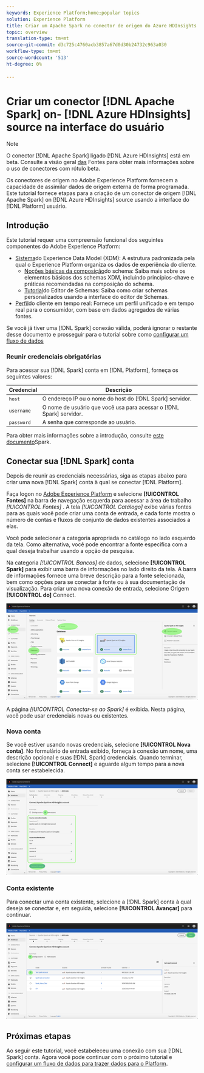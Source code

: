 ```yaml
---
keywords: Experience Platform;home;popular topics
solution: Experience Platform
title: Criar um Apache Spark no conector de origem do Azure HDInsights na interface do usuário
topic: overview
translation-type: tm+mt
source-git-commit: d3c725c4760acb3857a67d0d30b24732c963a030
workflow-type: tm+mt
source-wordcount: '513'
ht-degree: 0%

---
```



# Criar um conector [!DNL Apache Spark] on- [!DNL Azure HDInsights] source na interface do usuário

> [!NOTE]
> O conector [!DNL Apache Spark] ligado [!DNL Azure HDInsights] está em beta. Consulte a visão geral [das](../../../../home.md#terms-and-conditions) Fontes para obter mais informações sobre o uso de conectores com rótulo beta.

Os conectores de origem no Adobe Experience Platform fornecem a capacidade de assimilar dados de origem externa de forma programada. Este tutorial fornece etapas para a criação de um conector de origem [!DNL Apache Spark] on [!DNL Azure HDInsights] source usando a interface do [!DNL Platform] usuário.

## Introdução

Este tutorial requer uma compreensão funcional dos seguintes componentes do Adobe Experience Platform:

* [Sistema](../../../../../xdm/home.md)do Experience Data Model (XDM): A estrutura padronizada pela qual o Experience Platform organiza os dados de experiência do cliente.
   * [Noções básicas da composição](../../../../../xdm/schema/composition.md)do schema: Saiba mais sobre os elementos básicos dos schemas XDM, incluindo princípios-chave e práticas recomendadas na composição do schema.
   * [Tutorial](../../../../../xdm/tutorials/create-schema-ui.md)do Editor de Schemas: Saiba como criar schemas personalizados usando a interface do editor de Schemas.
* [Perfil](../../../../../profile/home.md)do cliente em tempo real: Fornece um perfil unificado e em tempo real para o consumidor, com base em dados agregados de várias fontes.

Se você já tiver uma [!DNL Spark] conexão válida, poderá ignorar o restante desse documento e prosseguir para o tutorial sobre como [configurar um fluxo de dados](../../dataflow/databases.md)

### Reunir credenciais obrigatórias

Para acessar sua [!DNL Spark] conta em [!DNL Platform], forneça os seguintes valores:

| Credencial | Descrição |
| ---------- | ----------- |
| `host` | O endereço IP ou o nome do host do [!DNL Spark] servidor. |
| `username` | O nome de usuário que você usa para acessar o [!DNL Spark] servidor. |
| `password` | A senha que corresponde ao usuário. |

Para obter mais informações sobre a introdução, consulte [este documento](https://docs.microsoft.com/en-us/azure/hdinsight/spark/apache-spark-overview)Spark.

## Conectar sua [!DNL Spark] conta

Depois de reunir as credenciais necessárias, siga as etapas abaixo para criar uma nova [!DNL Spark] conta à qual se conectar [!DNL Platform].

Faça logon no <a href="https://platform.adobe.com" target="_blank">Adobe Experience Platform</a> e selecione **[!UICONTROL Fontes]** na barra de navegação esquerda para acessar a área de trabalho *[!UICONTROL Fontes]* . A tela *[!UICONTROL Catálogo]* exibe várias fontes para as quais você pode criar uma conta de entrada, e cada fonte mostra o número de contas e fluxos de conjunto de dados existentes associados a elas.

Você pode selecionar a categoria apropriada no catálogo no lado esquerdo da tela. Como alternativa, você pode encontrar a fonte específica com a qual deseja trabalhar usando a opção de pesquisa.

Na categoria *[!UICONTROL Bancos]* de dados, selecione **[!UICONTROL Spark]** para exibir uma barra de informações no lado direito da tela. A barra de informações fornece uma breve descrição para a fonte selecionada, bem como opções para se conectar à fonte ou à sua documentação de visualização. Para criar uma nova conexão de entrada, selecione Origem **[!UICONTROL do]** Connect.

![catálogo](../../../../images/tutorials/create/spark/catalog.png)

A página *[!UICONTROL Conectar-se ao Spark]* é exibida. Nesta página, você pode usar credenciais novas ou existentes.

### Nova conta

Se você estiver usando novas credenciais, selecione **[!UICONTROL Nova conta]**. No formulário de entrada exibido, forneça à conexão um nome, uma descrição opcional e suas [!DNL Spark] credenciais. Quando terminar, selecione **[!UICONTROL Connect]** e aguarde algum tempo para a nova conta ser estabelecida.

![new](../../../../images/tutorials/create/spark/new.png)

### Conta existente

Para conectar uma conta existente, selecione a [!DNL Spark] conta à qual deseja se conectar e, em seguida, selecione **[!UICONTROL Avançar]** para continuar.

![existente](../../../../images/tutorials/create/spark/existing.png)

## Próximas etapas

Ao seguir este tutorial, você estabeleceu uma conexão com sua [!DNL Spark] conta. Agora você pode continuar com o próximo tutorial e [configurar um fluxo de dados para trazer dados para o Platform](../../dataflow/databases.md).